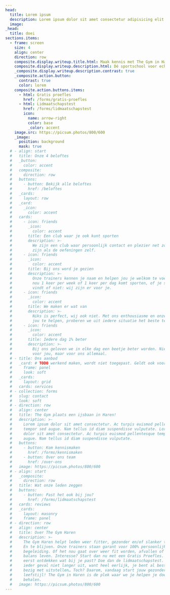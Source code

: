 ```yaml
---
head:
  title: Lorem ipsum
  description: Lorem ipsum dolor sit amet consectetur adipisicing elit. Quisquam, quos.
  image:
_head: 
  title: doei
sections.items:
  - frame: screen
    size: 4
    align: center
    direction: row
    composite.display.writeup.title.html: Maak kennis met The Gym in Haren
    composite.display.writeup.description.html: Dé sportschool voor echte persoonlijke begeleiding!
    _composite.display.writeup.description.contrast: true
    _composite.action.button:
      contrast: true
      color: lorem
    composite.action.buttons.items:
      - html: Gratis proefles
        href: /forms/gratis-proefles
      - html: Lidmaatschapstest
        href: /forms/lidmaatschapstest
        icon: 
          name: arrow-right
          color: base
          _color: accent
    image.src: https://picsum.photos/800/600
    _image:
      position: background
      mask: true
  # - align: start
  #   title: Onze 4 beloftes
  #   _button:
  #     color: accent
  #   composite:
  #     direction: row
  #   buttons:
  #     - button: Bekijk alle beloftes
  #       href: /beloftes
  #   _cards:
  #     layout: row
  #   _card:
  #     _icon:
  #       color: accent
  #   cards:
  #     - icon: friends
  #       _icon:
  #         color: accent
  #       title: Een club waar je ook kunt sporten
  #       description: >-
  #         We zijn een club waar persoonlijk contact en plezier net zo belangrijk
  #         zijn als de oefeningen zelf.
  #     - icon: friends
  #       _icon:
  #         color: accent
  #       title: Bij ons word je gezien
  #       description: >-
  #         Onze trainers kennen je naam en helpen jou je welkom te voelen. Of je
  #         nou 1 keer per week of 1 keer per dag komt sporten, of je sporten leuk
  #         vindt of niet: wij zijn er voor je.
  #     - icon: friends
  #       _icon:
  #         color: accent
  #       title: We maken er wat van
  #       description: >-
  #         Niks is perfect, wij ook niet. Met ons enthousiasme en onze passie om
  #         jou te helpen, proberen we uit iedere situatie het beste te halen.
  #     - icon: friends
  #       _icon:
  #         color: accent
  #       title: Iedere dag 1% beter
  #       description: >-
  #         Bij ons geloven we in elke dag een beetje beter worden. Niet alleen
  #         voor jou, maar voor ons allemaal.
  # - title: Ons aanbod
  #   _card: # TODO werkend maken, wordt niet toegepast. Geldt ook voor button. Het komt omdat button en _button niet worden opgenomen in action. Action import nameljk allen meervoud. Zie Action.astro
  #     frame: panel
  #     look: soft
  #   _cards:
  #     layout: grid
  #   cards: services
  # - collection: forms
  #   slug: contact
  #   look: soft
  # - direction: row
  #   align: center
  #   title: The Gym plaats een ijsbaan in Haren!
  #   description: >-
  #     Lorem ipsum dolor sit amet consectetur. Ac turpis euismod pellentesque
  #     tempor sed augue. Nam tellus id diam suspendisse vulputate. Lorem ipsum
  #     dolor sit amet consectetur. Ac turpis euismod pellentesque tempor sed
  #     augue. Nam tellus id diam suspendisse vulputate.
  #   buttons:
  #     - button: Kom kennismaken
  #       href: /forms/kennismaken
  #     - button: Over ons team
  #       href: /over-ons
  #   image: https://picsum.photos/800/600
  # - align: start
  #   _composite:
  #     direction: row
  #   title: Wat onze leden zeggen
  #   buttons:
  #     - button: Past het ook bij jou?
  #       href: /forms/lidmaatschapstest
  #   cards: reviews
  #   _cards:
  #     layout: masonry
  #     frame: panel
  # - direction: row
  #   align: center
  #   title: Over The Gym Haren
  #   description: >-
  #     The Gym Haren helpt leden weer fitter, gezonder en/of slanker te worden.
  #     En te blijven. Onze trainers staan garant voor 100% persoonlijke
  #     begeleiding. Of het nou gaat over weer fit worden, afvallen of meer in
  #     balans leven. Interesse? Start dan nu met een Gratis Proefles. Of wil je
  #     eerst ontdekken wat bij je past? Doe dan de lidmaatschapstest. Stel in
  #     ieder geval niet langer uit, want heel eerlijk, je bent al best een tijd
  #     bezig met uitstellen… Toch? Daarom, vandaag start jouw gezondere
  #     leefstijl! The Gym in Haren is de plek waar we je helpen je doelen te
  #     behalen.
  #   image: https://picsum.photos/800/600
---
```

